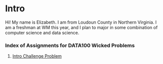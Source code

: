 # Intro

Hi! My name is Elizabeth.  I am from Loudoun County in Northern Virginia.  I am a freshman at WM this year, and I plan to major in some combination of computer science and data science.

### Index of Assignments for DATA100 Wicked Problems 

1. [Intro Challenge Problem](https://elizabethe56.github.io/data100_workshop/ChallengeProblem.md)
